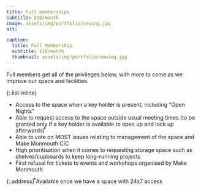 ```yaml
---
title: Full memberships
subtitle: £10/month
image: assets/img/portfolio/sewing.jpg
alt: 

caption:
  title: Full Membership
  subtitle: £10/month
  thumbnail: assets/img/portfolio/sewing.jpg
---
```

Full members get all of the privileges below, with more to come as we improve our space and facilities.

{:.list-inline}
- Access to the space when a key holder is present, including “Open Nights”
- Able to request access to the space outside usual meeting times (to be granted only if a key holder is available to open up and lock up afterwards) ⃰
- Able to vote on MOST issues relating to management of the space and Make Monmouth CIC
- High prioritisation when it comes to requesting storage space such as shelves/cupboards to keep long-running projects
- First refusal for tickets to events and workshops organised by Make Monmouth


{:.address}
⃰Available once we have a space with 24x7 access
